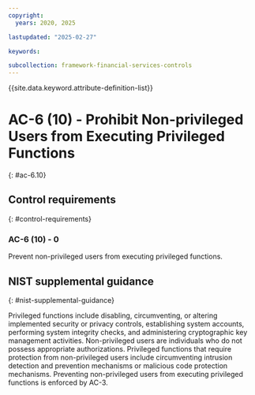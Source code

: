 ```yaml
---
copyright:
  years: 2020, 2025

lastupdated: "2025-02-27"

keywords:

subcollection: framework-financial-services-controls
---
```


{{site.data.keyword.attribute-definition-list}}

# AC-6 (10) -  Prohibit Non-privileged Users from Executing Privileged Functions
{: #ac-6.10}

## Control requirements
{: #control-requirements}



### AC-6 (10) - 0


Prevent non-privileged users from executing privileged functions.












## NIST supplemental guidance
{: #nist-supplemental-guidance}

Privileged functions include disabling, circumventing, or altering implemented security or privacy controls, establishing system accounts, performing system integrity checks, and administering cryptographic key management activities. Non-privileged users are individuals who do not possess appropriate authorizations. Privileged functions that require protection from non-privileged users include circumventing intrusion detection and prevention mechanisms or malicious code protection mechanisms. Preventing non-privileged users from executing privileged functions is enforced by AC-3.

